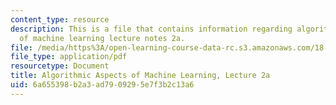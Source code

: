 ```yaml
---
content_type: resource
description: This is a file that contains information regarding algorithmic aspects
  of machine learning lecture notes 2a.
file: /media/https%3A/open-learning-course-data-rc.s3.amazonaws.com/18-409-algorithmic-aspects-of-machine-learning-spring-2015/6a655398b2a3ad7909295e7f3b2c13a6_MIT18_409S15_lec2a.pdf
file_type: application/pdf
resourcetype: Document
title: Algorithmic Aspects of Machine Learning, Lecture 2a
uid: 6a655398-b2a3-ad79-0929-5e7f3b2c13a6
---
```

